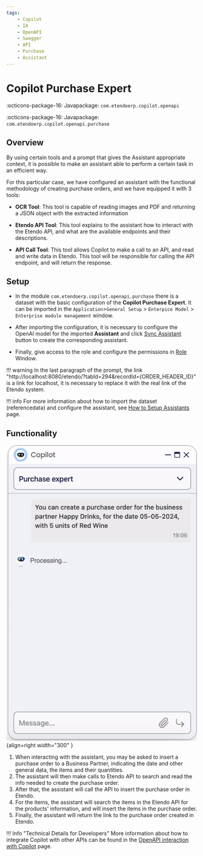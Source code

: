 ```yaml
---
tags:
    - Copilot
    - IA
    - OpenAPI
    - Swagger
    - API
    - Purchase
    - Assistant
---
```


# Copilot Purchase Expert

:octicons-package-16: Javapackage: `com.etendoerp.copilot.openapi`

:octicons-package-16: Javapackage: `com.etendoerp.copilot.openapi.purchase`


## Overview

By using certain tools and a prompt that gives the Assistant appropriate context, it is possible to make an assistant able to perform a certain task in an efficient way.

For this particular case, we have configured an assistant with the functional methodology of creating purchase orders, and we have equipped it with 3 tools:

- **OCR Tool**: This tool is capable of reading images and PDF and returning a JSON object with the extracted information

- **Etendo API Tool**: This tool explains to the assistant how to interact with the Etendo API, and what are the available endpoints and their descriptions.

- **API Call Tool**: This tool allows Copilot to make a call to an API, and read and write data in Etendo. This tool will be responsible for calling the API endpoint, and will return the response.


## Setup

 - In the module `com.etendoerp.copilot.openapi.purchase` there is a dataset with the basic configuration of the **Copilot Purchase Expert**. It can be imported in the `Application`>`General Setup` > `Enterpice Model` > `Enterprise module management` window. 
 
 - After importing the configuration, it is necessary to configure the OpenAI model for the imported **Assistant** and click [Sync Assistant](../setup.md#sync-open-ai-assistant-button) button to create the corresponding assistant.
 
 - Finally, give access to the role and configure the permissions in [Role](../setup.md#role-window) Window.

!!! warning
    In the last paragraph of the prompt, the link "http://localhost:8080/etendo/?tabId=294&recordId={ORDER_HEADER_ID}" is a link for localhost, it is necessary to replace it with the real link of the Etendo system.

!!! info
    For more information about how to import the dataset (referencedata) and configure the assistant, see [How to Setup Assistants](../setup.md#how-to-set-up-assistants) page.

## Functionality

![CreateOrder](../../../assets/user-guide/etendo-copilot/bundles/copilot-purchase-expert/createorder.gif){align=right  width="300" }

1. When interacting with the assistant, you may be asked to insert a purchase order to a Business Partner, indicating the date and other general data, the items and their quantities. 
2. The assistant will then make calls to Etendo API to search and read the info needed to create the purchase order. 
3. After that, the assistant will call the API to insert the purchase order in Etendo.
4. For the items, the assistant will search the items in the Etendo API for the products' information, and will insert the items in the purchase order.
5. Finally, the assistant will return the link to the purchase order created in Etendo.


!!! Info "Technical Details for Developers"
    More information about how to integrate Copilot with other APIs can be found in the [OpenAPI interaction with Copilot](../../../developer-guide/etendo-copilot/available-tools/openapi-tool.md) page.